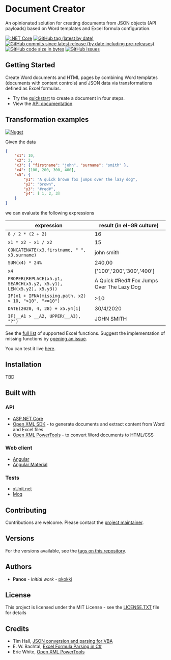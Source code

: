 # Document Creator

An opinionated solution for creating documents from JSON objects (API payloads) based on Word templates and Excel formula configuration.

[![.NET Core](https://github.com/pkokki/DocumentCreator/workflows/.NET%20Core/badge.svg)](https://github.com/pkokki/DocumentCreator/actions?query=workflow%3A%22.NET+Core%22)
[![GitHub tag (latest by date)](https://img.shields.io/github/v/tag/pkokki/DocumentCreator)](https://github.com/pkokki/DocumentCreator/releases) 
[![GitHub commits since latest release (by date including pre-releases)](https://img.shields.io/github/commits-since/pkokki/DocumentCreator/0.3.0-alpha/master?include_prereleases)](https://github.com/pkokki/DocumentCreator/commits/master) 
[![GitHub code size in bytes](https://img.shields.io/github/languages/code-size/pkokki/DocumentCreator)](https://github.com/pkokki/DocumentCreator) 
[![GitHub issues](https://img.shields.io/github/issues/pkokki/DocumentCreator)](https://github.com/pkokki/DocumentCreator/issues)

## Getting Started

Create Word documents and HTML pages by combining Word templates (documents with content controls) and JSON data via transformations defined as Excel formulas. 

* Try the [quickstart](https://doc-creator.azurewebsites.net/#/) to create a document in four steps.
* View the [API documentation](https://doc-creator.azurewebsites.net/swagger/)

## Transformation examples

[![Nuget](https://img.shields.io/nuget/v/JsonExcelExpressions)](https://www.nuget.org/packages/JsonExcelExpressions/)

Given the data

```json
{
    "x1": 10,
    "x2": 2,
    "x3": { "firstname": "john", "surname": "smith" },
    "x4": [100, 200, 300, 400],
    "x5": {
        "y1": "A quick brown fox jumps over the lazy dog",
        "y2": "brown",
        "y3": "#red#",
        "y4": [ 1, 2, 3]
    }
}
```

we can evaluate the following expressions

| expression | result (in el-GR culture) |
| --- | --- | 
| `8 / 2 * (2 + 2)` | 16 |
| `x1 * x2 - x1 / x2` | 15 |
| `CONCATENATE(x3.firstname, " ", x3.surname)` | john smith |
| `SUM(x4) * 24%` | 240,00 |
| `x4` | ['100','200','300','400'] |
| `PROPER(REPLACE(x5.y1, SEARCH(x5.y2, x5.y1), LEN(x5.y2), x5.y3))` | A Quick #Red# Fox Jumps Over The Lazy Dog |
| `IF(x1 + IFNA(missing.path, x2) > 10, ">10", "<=10")` | >10 |
| `DATE(2020, 4, 28) + x5.y4[1]` | 30/4/2020 |
| `IF(__A1 > __A2, UPPER(__A3), "?")` | JOHN SMITH |

See the [full list](https://github.com/pkokki/DocumentCreator/wiki/Supported-Excel-Functions) of supported Excel functions. Suggest the implementation of missing functions by [opening an issue](https://github.com/pkokki/DocumentCreator/issues/new).

You can test it live [here](https://doc-creator.azurewebsites.net/#/expressions). 

## Installation

TBD

## Built with

### API

* [ASP.NET Core](https://github.com/dotnet/aspnetcore) 
* [Open XML SDK](https://github.com/OfficeDev/Open-XML-SDK) - to generate documents and extract content from Word and Excel files
* [Open XML PowerTools](https://github.com/EricWhiteDev/Open-Xml-PowerTools) - to convert Word documents to HTML/CSS

### Web client

* [Angular](https://github.com/angular/angular)
* [Angular Material](https://github.com/angular/components)

### Tests

* [xUnit.net](https://github.com/xunit/xunit)
* [Moq](https://github.com/moq/moq4)

## Contributing

Contributions are welcome. Please contact the [project maintainer](https://github.com/pkokki).

## Versions

For the versions available, see the [tags on this repository](https://github.com/pkokki/DocumentCreator/tags). 

## Authors

* **Panos** - *Initial work* - [pkokki](https://github.com/pkokki)

## License

This project is licensed under the MIT License - see the [LICENSE.TXT](LICENSE.TXT) file for details

## Credits
* Tim Hall, [JSON conversion and parsing for VBA](https://github.com/VBA-tools/VBA-JSON)
* E. W. Bachtal, [Excel Formula Parsing in C#](https://ewbi.blogs.com/develops/2007/03/excel_formula_p.html)
* Eric White, [Open XML PowerTools](https://github.com/EricWhiteDev)
